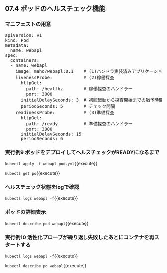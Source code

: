 
## 07.4 ポッドのヘルスチェック機能 

### マニフェストの用意

<pre class="file" data-filename="webapl-pod.yml" data-target="replace">
apiVersion: v1
kind: Pod
metadata:
  name: webapl
spec:
  containers:
  - name: webapl
    image: maho/webapl:0.1    # (1)ハンドラ実装済みアプリケーション
    livenessProbe:            # (2)稼働探査
      httpGet:
        path: /healthz        # 稼働探査のハンドラー
        port: 3000
      initialDelaySeconds: 3  # 初回起動から探査開始までの猶予時間
      periodSeconds: 5        # チェック間隔
    readinessProbe:           # (3)準備探査
      httpGet:
        path: /ready          # 準備探査のハンドラー
        port: 3000
      initialDelaySeconds: 15
      periodSeconds: 6
</pre>

### 実行例9 ポッドをデプロイしてヘルスチェックがREADYになるまで 

`kubectl apply -f webapl-pod.yml`{{execute}}

`kubectl get po`{{execute}}

### ヘルスチェック状態をlogで確認
`kubectl logs webapl -f`{{execute}}

### ポッドの詳細表示

`kubectl describe pod webapl`{{execute}}

### 実行例10 活性化プローブが繰り返し失敗したあとにコンテナを再スタートする

`kubectl logs webapl -f`{{execute}}

`kubectl describe po webapl`{{execute}}

